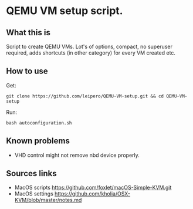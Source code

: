 # QEMU VM setup script.

## What this is
Script to create QEMU VMs. Lot's of options, compact, no superuser required, adds shortcuts (in other category) for every VM created etc.

## How to use

 Get:
```
git clone https://github.com/leipero/QEMU-VM-setup.git && cd QEMU-VM-setup
```
 Run:
```
bash autoconfiguration.sh
```

## Known problems
- VHD control might not remove nbd device properly.

## Sources links
- MacOS scripts
https://github.com/foxlet/macOS-Simple-KVM.git
- MacOS settings
https://github.com/kholia/OSX-KVM/blob/master/notes.md
